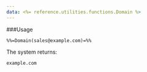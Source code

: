 ```yaml
---
data: <%= reference.utilities.functions.Domain %>
---
```

###Usage
```
%%=Domain(sales@example.com)=%%
```

The system returns:
```
example.com
```